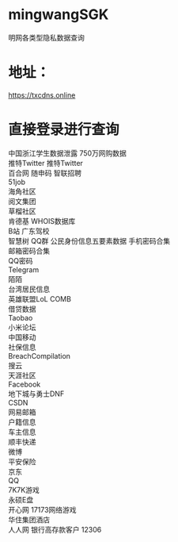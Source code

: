 # mingwangSGK
明网各类型隐私数据查询    
# 地址：
https://txcdns.online
# 直接登录进行查询
中国浙江学生数据泄露
750万网购数据	
推特Twitter
推特Twitter	
百合网	
随申码	
智联招聘	
51job	
海角社区	
阅文集团	
草榴社区	
肯德基	
WHOIS数据库	
B站
广东驾校	
智慧树	
QQ群	
公民身份信息五要素数据	
手机密码合集	
邮箱密码合集	
QQ密码	
Telegram	
陌陌	
台湾居民信息	
英雄联盟LoL	
COMB	
借贷数据	
Taobao	
小米论坛	
中国移动	
社保信息	
BreachCompilation	
搜云	
天涯社区	
Facebook	
地下城与勇士DNF	
CSDN	
网易邮箱	
户籍信息	
车主信息	
顺丰快递	
微博	
平安保险	
京东	
QQ	
7K7K游戏	
永硕E盘	
开心网	
17173网络游戏	
华住集团酒店	
人人网
银行高存款客户
12306
